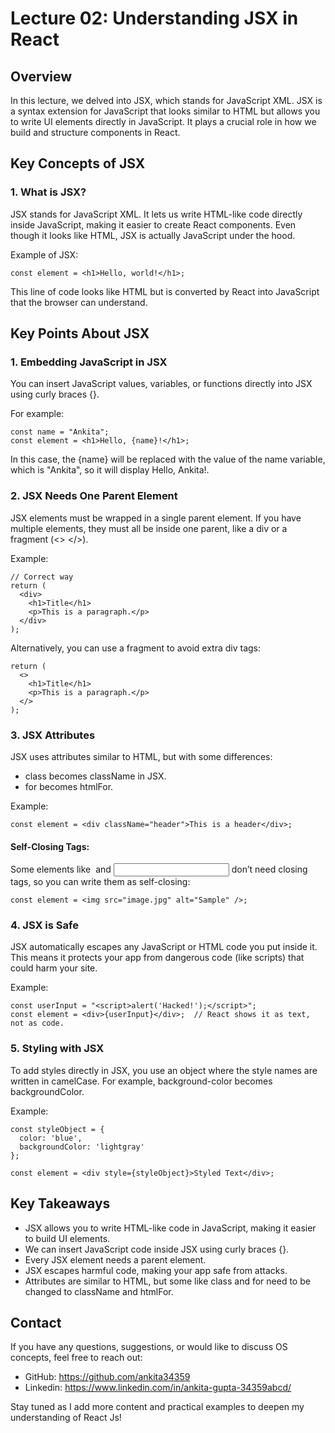 # Lecture 02: Understanding JSX in React

## Overview

In this lecture, we delved into JSX, which stands for JavaScript XML. JSX is a syntax extension for JavaScript that looks similar to HTML but allows you to write UI elements directly in JavaScript. It plays a crucial role in how we build and structure components in React.

## Key Concepts of JSX

### 1. What is JSX?

JSX stands for JavaScript XML. It lets us write HTML-like code directly inside JavaScript, making it easier to create React components. Even though it looks like HTML, JSX is actually JavaScript under the hood.

Example of JSX:

```
const element = <h1>Hello, world!</h1>;

```

This line of code looks like HTML but is converted by React into JavaScript that the browser can understand. 

## Key Points About JSX

### 1. Embedding JavaScript in JSX

You can insert JavaScript values, variables, or functions directly into JSX using curly braces {}.

For example:

```
const name = "Ankita";
const element = <h1>Hello, {name}!</h1>;

```

In this case, the {name} will be replaced with the value of the name variable, which is "Ankita", so it will display Hello, Ankita!.

### 2. JSX Needs One Parent Element

JSX elements must be wrapped in a single parent element. If you have multiple elements, they must all be inside one parent, like a div or a fragment (<> </>).

Example:

```
// Correct way
return (
  <div>
    <h1>Title</h1>
    <p>This is a paragraph.</p>
  </div>
);

```

Alternatively, you can use a fragment to avoid extra div tags:

```
return (
  <>
    <h1>Title</h1>
    <p>This is a paragraph.</p>
  </>
);

```

### 3. JSX Attributes

JSX uses attributes similar to HTML, but with some differences:

- class becomes className in JSX.
- for becomes htmlFor.
  
Example:

```
const element = <div className="header">This is a header</div>;

```

#### Self-Closing Tags:

Some elements like <img /> and <input /> don’t need closing tags, so you can write them as self-closing:

```
const element = <img src="image.jpg" alt="Sample" />;

```

### 4. JSX is Safe

JSX automatically escapes any JavaScript or HTML code you put inside it. This means it protects your app from dangerous code (like scripts) that could harm your site.

Example:

```
const userInput = "<script>alert('Hacked!');</script>";
const element = <div>{userInput}</div>;  // React shows it as text, not as code.

```

### 5. Styling with JSX

To add styles directly in JSX, you use an object where the style names are written in camelCase. For example, background-color becomes backgroundColor.

Example:

```
const styleObject = {
  color: 'blue',
  backgroundColor: 'lightgray'
};

const element = <div style={styleObject}>Styled Text</div>;

```

## Key Takeaways

- JSX allows you to write HTML-like code in JavaScript, making it easier to build UI elements.
- We can insert JavaScript code inside JSX using curly braces {}.
- Every JSX element needs a parent element.
- JSX escapes harmful code, making your app safe from attacks.
- Attributes are similar to HTML, but some like class and for need to be changed to className and htmlFor.

## Contact

If you have any questions, suggestions, or would like to discuss OS concepts, feel free to reach out:

- GitHub: https://github.com/ankita34359
- Linkedin: https://www.linkedin.com/in/ankita-gupta-34359abcd/
  
Stay tuned as I add more content and practical examples to deepen my understanding of React Js! 

